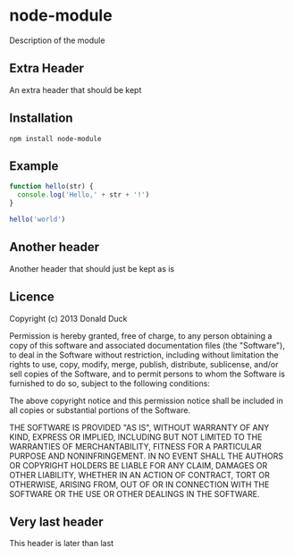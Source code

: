 # node-module

Description of the module

## Extra Header

An extra header that should be kept

## Installation

```
npm install node-module
```

## Example

```javascript
function hello(str) {
  console.log('Hello,' + str + '!')
}

hello('world')
```

## Another header

Another header that should just be kept as is

## Licence

Copyright (c) 2013 Donald Duck

Permission is hereby granted, free of charge, to any person obtaining a copy
of this software and associated documentation files (the "Software"), to deal
in the Software without restriction, including without limitation the rights
to use, copy, modify, merge, publish, distribute, sublicense, and/or sell
copies of the Software, and to permit persons to whom the Software is
furnished to do so, subject to the following conditions:

The above copyright notice and this permission notice shall be included in
all copies or substantial portions of the Software.

THE SOFTWARE IS PROVIDED "AS IS", WITHOUT WARRANTY OF ANY KIND, EXPRESS OR
IMPLIED, INCLUDING BUT NOT LIMITED TO THE WARRANTIES OF MERCHANTABILITY,
FITNESS FOR A PARTICULAR PURPOSE AND NONINFRINGEMENT. IN NO EVENT SHALL THE
AUTHORS OR COPYRIGHT HOLDERS BE LIABLE FOR ANY CLAIM, DAMAGES OR OTHER
LIABILITY, WHETHER IN AN ACTION OF CONTRACT, TORT OR OTHERWISE, ARISING FROM,
OUT OF OR IN CONNECTION WITH THE SOFTWARE OR THE USE OR OTHER DEALINGS IN
THE SOFTWARE.

## Very last header

This header is later than last
